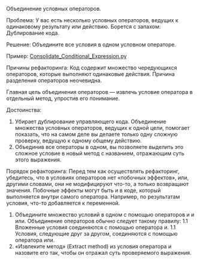 Объединение условных операторов. 

Проблема: У вас есть несколько условных операторов, ведущих к одинаковому результату или действию. Борется с запахом: Дублирование кода.

Решение: Объедините все условия в одном условном операторе.

Пример: <a href="https://github.com/helenasilkina/refactoring/Consolidate_Conditional_Expression.py">Consolidate_Conditional_Expression.py</a>

Причины рефакторинга: Код содержит множество чередующихся операторов, которые выполняют одинаковые действия. Причина разделения операторов неочевидна.

Главная цель объединения операторов — извлечь условие оператора в отдельный метод, упростив его понимание.

Достоинства:

1. Убирает дублирование управляющего кода. Объединение множества условных операторов, ведущих к одной цели, помогает показать, что на самом деле вы делаете только одну сложную проверку, ведущую к одному общему действию.
2. Объединив все операторы в одном, вы позволяете выделить это сложное условие в новый метод с названием, отражающим суть этого выражения.

Порядок рефакторинга: Перед тем как осуществлять рефакторинг, убедитесь, что в условиях операторов нет «побочных эффектов», или, другими словами, они не модифицируют что-то, а только возвращают значения. Побочные эффекты могут быть и в коде, который выполняется внутри самого оператора. Например, по результатам условия, что-то добавляется к переменной.

1. Объедините множество условий в одном с помощью операторов и и или. Объединение операторов обычно следует такому правилу:
1.1 Вложенные условия соединяются с помощью оператора и.
1.1 Условия, следующие друг за другом, соединяются с помощью оператора или.
2. «Извлеките метод» (Extract method) из условия оператора и назовите его так, чтобы он отражал суть проверяемого выражения.
